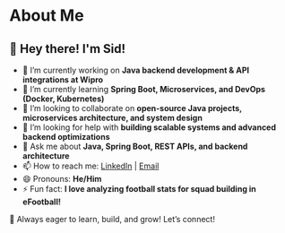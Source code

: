 # About Me

## 👋 Hey there! I'm Sid!  

- 🔭 I’m currently working on **Java backend development & API integrations at Wipro**  
- 🌱 I’m currently learning **Spring Boot, Microservices, and DevOps (Docker, Kubernetes)**  
- 👯 I’m looking to collaborate on **open-source Java projects, microservices architecture, and system design**  
- 🤔 I’m looking for help with **building scalable systems and advanced backend optimizations**  
- 💬 Ask me about **Java, Spring Boot, REST APIs, and backend architecture**  
- 📫 How to reach me: [LinkedIn](https://www.linkedin.com/in/sidharth-c-782440254/) | [Email](mailto:sidharthc7356@gmail.com)  
- 😄 Pronouns: **He/Him**  
- ⚡ Fun fact: **I love analyzing football stats for squad building in eFootball!**  

🚀 Always eager to learn, build, and grow! Let’s connect!  
